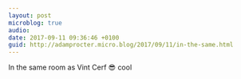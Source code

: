 ```yaml
---
layout: post
microblog: true
audio: 
date: 2017-09-11 09:36:46 +0100
guid: http://adamprocter.micro.blog/2017/09/11/in-the-same.html
---
```

In the same room as Vint Cerf 😎 cool
